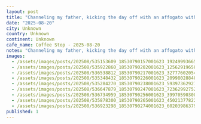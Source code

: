 ```yaml
---
layout: post
title: "Channeling my father, kicking the day off with an affogato with editable flowers, cute little cafe Aqui near our hotel, delicious stop on the #worldcoffeetour"
date: "2025-08-20"
city: Unknown
country: Unknown
continent: Unknown
cafe_name: Coffee Stop - 2025-08-20
notes: "Channeling my father, kicking the day off with an affogato with editable flowers, cute little cafe Aqui near our hotel, delicious stop on the #worldcoffeetour"
images: 
  - /assets/images/posts/202508/535153609_18530790157001623_192499936658255958_n_18102862090517644.jpg
  - /assets/images/posts/202508/535922860_18530790202001623_1256291965858621635_n_17894254185289332.jpg
  - /assets/images/posts/202508/536538812_18530790217001623_3277760205410550326_n_18088689304752468.jpg
  - /assets/images/posts/202508/535348432_18530790226001623_2099802884806008063_n_17871284223328543.jpg
  - /assets/images/posts/202508/535284270_18530790238001623_5939736292728990311_n_18523764367058365.jpg
  - /assets/images/posts/202508/536647879_18530790247001623_7236299275210253793_n_18062573183350296.jpg
  - /assets/images/posts/202508/536734959_18530790256001623_3997059030843404407_n_18018087956749815.jpg
  - /assets/images/posts/202508/535878300_18530790265001623_4502137782284468372_n_17856807324488627.jpg
  - /assets/images/posts/202508/536923298_18530790274001623_6020398637947500064_n_18081046486926163.jpg
published: 1
---
```

